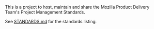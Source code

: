 This is a project to host, maintain and share the Mozilla Product Delivery
Team's Project Management Standards.

See [STANDARDS.md](STANDARDS.md) for the standards listing.

